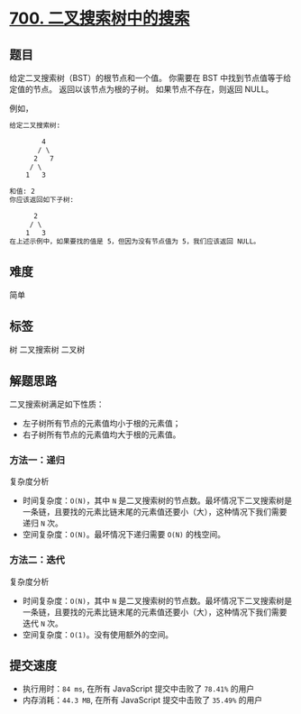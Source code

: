 # [700. 二叉搜索树中的搜索](https://leetcode-cn.com/problems/search-in-a-binary-search-tree/)

## 题目

给定二叉搜索树（BST）的根节点和一个值。 你需要在 BST 中找到节点值等于给定值的节点。 返回以该节点为根的子树。 如果节点不存在，则返回 NULL。

例如，

```txt
给定二叉搜索树:

        4
       / \
      2   7
     / \
    1   3

和值: 2
你应该返回如下子树:

      2
     / \
    1   3
在上述示例中，如果要找的值是 5，但因为没有节点值为 5，我们应该返回 NULL。
```

## 难度

简单

## 标签

树 二叉搜索树 二叉树

## 解题思路

二叉搜索树满足如下性质：

- 左子树所有节点的元素值均小于根的元素值；
- 右子树所有节点的元素值均大于根的元素值。

### 方法一：递归

复杂度分析

- 时间复杂度：`O(N)`，其中 `N` 是二叉搜索树的节点数。最坏情况下二叉搜索树是一条链，且要找的元素比链末尾的元素值还要小（大），这种情况下我们需要递归 `N` 次。
- 空间复杂度：`O(N)`。最坏情况下递归需要 `O(N)` 的栈空间。

### 方法二：迭代

复杂度分析

- 时间复杂度：`O(N)`，其中 `N` 是二叉搜索树的节点数。最坏情况下二叉搜索树是一条链，且要找的元素比链末尾的元素值还要小（大），这种情况下我们需要迭代 `N` 次。
- 空间复杂度：`O(1)`。没有使用额外的空间。

## 提交速度

- 执行用时：`84 ms`, 在所有 JavaScript 提交中击败了 `78.41%` 的用户
- 内存消耗：`44.3 MB`, 在所有 JavaScript 提交中击败了 `35.49%` 的用户
